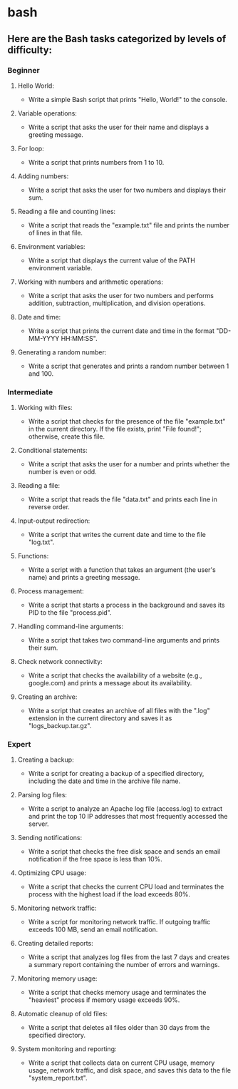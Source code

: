 # bash
## Here are the Bash tasks categorized by levels of difficulty:

### Beginner

1. Hello World:
   - Write a simple Bash script that prints "Hello, World!" to the console.

2. Variable operations:
   - Write a script that asks the user for their name and displays a greeting message.

3. For loop:
   - Write a script that prints numbers from 1 to 10.

4. Adding numbers:
   - Write a script that asks the user for two numbers and displays their sum.

5. Reading a file and counting lines:
   - Write a script that reads the "example.txt" file and prints the number of lines in that file.

6. Environment variables:
   - Write a script that displays the current value of the PATH environment variable.

7. Working with numbers and arithmetic operations:
   - Write a script that asks the user for two numbers and performs addition, subtraction, multiplication, and division operations.

8. Date and time:
   - Write a script that prints the current date and time in the format "DD-MM-YYYY HH:MM:SS".

9. Generating a random number:
   - Write a script that generates and prints a random number between 1 and 100.

### Intermediate

1. Working with files:
   - Write a script that checks for the presence of the file "example.txt" in the current directory. If the file exists, print "File found!"; otherwise, create this file.

2. Conditional statements:
   - Write a script that asks the user for a number and prints whether the number is even or odd.

3. Reading a file:
   - Write a script that reads the file "data.txt" and prints each line in reverse order.

4. Input-output redirection:
   - Write a script that writes the current date and time to the file "log.txt".

5. Functions:
   - Write a script with a function that takes an argument (the user's name) and prints a greeting message.

6. Process management:
   - Write a script that starts a process in the background and saves its PID to the file "process.pid".

7. Handling command-line arguments:
   - Write a script that takes two command-line arguments and prints their sum.

8. Check network connectivity:
   - Write a script that checks the availability of a website (e.g., google.com) and prints a message about its availability.

9. Creating an archive:
   - Write a script that creates an archive of all files with the ".log" extension in the current directory and saves it as "logs_backup.tar.gz".

### Expert

1. Creating a backup:
   - Write a script for creating a backup of a specified directory, including the date and time in the archive file name.

2. Parsing log files:
   - Write a script to analyze an Apache log file (access.log) to extract and print the top 10 IP addresses that most frequently accessed the server.

3. Sending notifications:
   - Write a script that checks the free disk space and sends an email notification if the free space is less than 10%.

4. Optimizing CPU usage:
   - Write a script that checks the current CPU load and terminates the process with the highest load if the load exceeds 80%.

5. Monitoring network traffic:
   - Write a script for monitoring network traffic. If outgoing traffic exceeds 100 MB, send an email notification.

6. Creating detailed reports:
   - Write a script that analyzes log files from the last 7 days and creates a summary report containing the number of errors and warnings.

7. Monitoring memory usage:
   - Write a script that checks memory usage and terminates the "heaviest" process if memory usage exceeds 90%.

8. Automatic cleanup of old files:
   - Write a script that deletes all files older than 30 days from the specified directory.

9. System monitoring and reporting: 
   - Write a script that collects data on current CPU usage, memory usage, network traffic, and disk space, and saves this data to the file "system_report.txt".